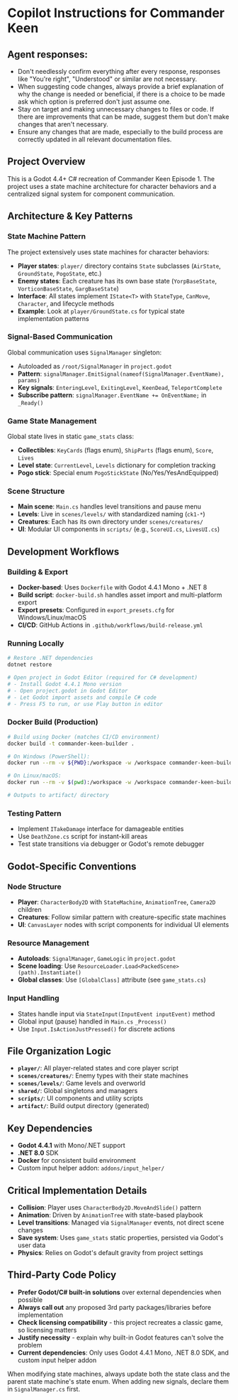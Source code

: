 # Copilot Instructions for Commander Keen

## Agent responses:
- Don't needlessly confirm everything after every response, responses like "You're right", "Understood" or similar are not necessary.
- When suggesting code changes, always provide a brief explanation of why the change is needed or beneficial, if there is a choice to be made ask which option is preferred don't just assume one.
- Stay on target and making unnecessary changes to files or code. If there are improvements that can be made, suggest them but don't make changes that aren't necessary.
- Ensure any changes that are made, especially to the build process are correctly updated in all relevant documentation files.

## Project Overview
This is a Godot 4.4+ C# recreation of Commander Keen Episode 1. The project uses a state machine architecture for character behaviors and a centralized signal system for component communication.

## Architecture & Key Patterns

### State Machine Pattern
The project extensively uses state machines for character behaviors:
- **Player states**: `player/` directory contains `State` subclasses (`AirState`, `GroundState`, `PogoState`, etc.)
- **Enemy states**: Each creature has its own base state (`YorpBaseState`, `VorticonBaseState`, `GargBaseState`)
- **Interface**: All states implement `IState<T>` with `StateType`, `CanMove`, `Character`, and lifecycle methods
- **Example**: Look at `player/GroundState.cs` for typical state implementation patterns

### Signal-Based Communication
Global communication uses `SignalManager` singleton:
- Autoloaded as `/root/SignalManager` in `project.godot`
- **Pattern**: `signalManager.EmitSignal(nameof(SignalManager.EventName), params)`
- **Key signals**: `EnteringLevel`, `ExitingLevel`, `KeenDead`, `TeleportComplete`
- **Subscribe pattern**: `signalManager.EventName += OnEventName;` in `_Ready()`

### Game State Management
Global state lives in static `game_stats` class:
- **Collectibles**: `KeyCards` (flags enum), `ShipParts` (flags enum), `Score`, `Lives`
- **Level state**: `CurrentLevel`, `Levels` dictionary for completion tracking
- **Pogo stick**: Special enum `PogoStickState` (No/Yes/YesAndEquipped)

### Scene Structure
- **Main scene**: `Main.cs` handles level transitions and pause menu
- **Levels**: Live in `scenes/levels/` with standardized naming (`ck1-*`)
- **Creatures**: Each has its own directory under `scenes/creatures/`
- **UI**: Modular UI components in `scripts/` (e.g., `ScoreUI.cs`, `LivesUI.cs`)

## Development Workflows

### Building & Export
- **Docker-based**: Uses `Dockerfile` with Godot 4.4.1 Mono + .NET 8
- **Build script**: `docker-build.sh` handles asset import and multi-platform export
- **Export presets**: Configured in `export_presets.cfg` for Windows/Linux/macOS
- **CI/CD**: GitHub Actions in `.github/workflows/build-release.yml`

### Running Locally
```bash
# Restore .NET dependencies
dotnet restore

# Open project in Godot Editor (required for C# development)
# - Install Godot 4.4.1 Mono version
# - Open project.godot in Godot Editor
# - Let Godot import assets and compile C# code
# - Press F5 to run, or use Play button in editor
```

### Docker Build (Production)
```bash
# Build using Docker (matches CI/CD environment)
docker build -t commander-keen-builder .

# On Windows (PowerShell):
docker run --rm -v ${PWD}:/workspace -w /workspace commander-keen-builder

# On Linux/macOS:
docker run --rm -v $(pwd):/workspace -w /workspace commander-keen-builder

# Outputs to artifact/ directory
```

### Testing Pattern
- Implement `ITakeDamage` interface for damageable entities
- Use `DeathZone.cs` script for instant-kill areas
- Test state transitions via debugger or Godot's remote debugger

## Godot-Specific Conventions

### Node Structure
- **Player**: `CharacterBody2D` with `StateMachine`, `AnimationTree`, `Camera2D` children
- **Creatures**: Follow similar pattern with creature-specific state machines
- **UI**: `CanvasLayer` nodes with script components for individual UI elements

### Resource Management
- **Autoloads**: `SignalManager`, `GameLogic` in `project.godot`
- **Scene loading**: Use `ResourceLoader.Load<PackedScene>(path).Instantiate()`
- **Global classes**: Use `[GlobalClass]` attribute (see `game_stats.cs`)

### Input Handling
- States handle input via `StateInput(InputEvent inputEvent)` method
- Global input (pause) handled in `Main.cs` `_Process()`
- Use `Input.IsActionJustPressed()` for discrete actions

## File Organization Logic
- **`player/`**: All player-related states and core player script
- **`scenes/creatures/`**: Enemy types with their state machines
- **`scenes/levels/`**: Game levels and overworld
- **`shared/`**: Global singletons and managers
- **`scripts/`**: UI components and utility scripts
- **`artifact/`**: Build output directory (generated)

## Key Dependencies
- **Godot 4.4.1** with Mono/.NET support
- **.NET 8.0** SDK
- **Docker** for consistent build environment
- Custom input helper addon: `addons/input_helper/`

## Critical Implementation Details
- **Collision**: Player uses `CharacterBody2D.MoveAndSlide()` pattern
- **Animation**: Driven by `AnimationTree` with state-based playbook
- **Level transitions**: Managed via `SignalManager` events, not direct scene changes
- **Save system**: Uses `game_stats` static properties, persisted via Godot's user data
- **Physics**: Relies on Godot's default gravity from project settings

## Third-Party Code Policy
- **Prefer Godot/C# built-in solutions** over external dependencies when possible
- **Always call out** any proposed 3rd party packages/libraries before implementation
- **Check licensing compatibility** - this project recreates a classic game, so licensing matters
- **Justify necessity** - explain why built-in Godot features can't solve the problem
- **Current dependencies**: Only uses Godot 4.4.1 Mono, .NET 8.0 SDK, and custom input helper addon

When modifying state machines, always update both the state class and the parent state machine's state enum. When adding new signals, declare them in `SignalManager.cs` first.
